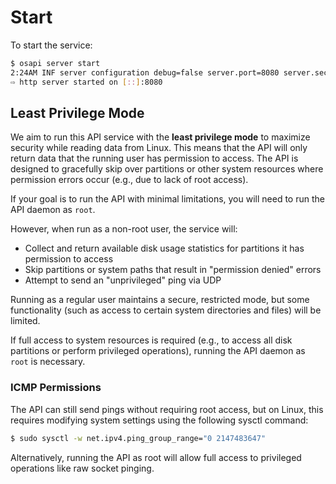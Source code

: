 # Start

To start the service:

```bash
$ osapi server start
2:24AM INF server configuration debug=false server.port=8080 server.security.cors.allow_origins="[http://localhost:3001 https://retr0h.github.io]" database.driver_name=sqlite database.data_source_name="file:database.db?_journal=WAL&_timeout=5000&_fk=true" database.max_open_conns=1 database.max_idle_conns=1
⇨ http server started on [::]:8080
```

## Least Privilege Mode

We aim to run this API service with the **least privilege mode** to maximize
security while reading data from Linux. This means that the API will only return
data that the running user has permission to access. The API is designed to
gracefully skip over partitions or other system resources where permission
errors occur (e.g., due to lack of root access).

If your goal is to run the API with minimal limitations, you will need to run
the API daemon as `root`.

However, when run as a non-root user, the service will:

- Collect and return available disk usage statistics for partitions it has
  permission to access
- Skip partitions or system paths that result in "permission denied" errors
- Attempt to send an "unprivileged" ping via UDP

Running as a regular user maintains a secure, restricted mode, but some
functionality (such as access to certain system directories and files) will be
limited.

If full access to system resources is required (e.g., to access all disk
partitions or perform privileged operations), running the API daemon as `root`
is necessary.

### ICMP Permissions

The API can still send pings without requiring root access, but on Linux, this
requires modifying system settings using the following sysctl command:

```bash
$ sudo sysctl -w net.ipv4.ping_group_range="0 2147483647"
```

Alternatively, running the API as root will allow full access to privileged
operations like raw socket pinging.
